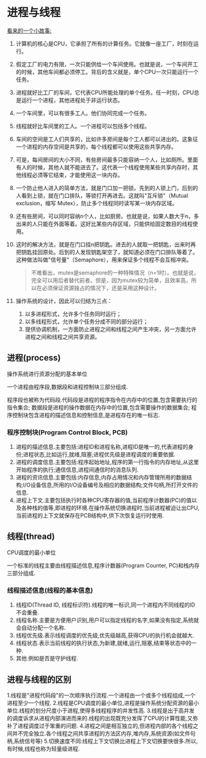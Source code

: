 # 进程与线程

[看来的一个小故事:](https://www.ruanyifeng.com/blog/2013/04/processes_and_threads.html)

1. 计算机的核心是CPU，它承担了所有的计算任务。它就像一座工厂，时刻在运行。
2. 假定工厂的电力有限，一次只能供给一个车间使用。也就是说，一个车间开工的时候，其他车间都必须停工。背后的含义就是，单个CPU一次只能运行一个任务。
3. 进程就好比工厂的车间，它代表CPU所能处理的单个任务。任一时刻，CPU总是运行一个进程，其他进程处于非运行状态。
4. 一个车间里，可以有很多工人。他们协同完成一个任务。
5. 线程就好比车间里的工人。一个进程可以包括多个线程。
6. 车间的空间是工人们共享的，比如许多房间是每个工人都可以进出的。这象征一个进程的内存空间是共享的，每个线程都可以使用这些共享内存。
7. 可是，每间房间的大小不同，有些房间最多只能容纳一个人，比如厕所。里面有人的时候，其他人就不能进去了。这代表一个线程使用某些共享内存时，其他线程必须等它结束，才能使用这一块内存。
8. 一个防止他人进入的简单方法，就是门口加一把锁。先到的人锁上门，后到的人看到上锁，就在门口排队，等锁打开再进去。这就叫"互斥锁"（Mutual exclusion，缩写 Mutex），防止多个线程同时读写某一块内存区域。
9. 还有些房间，可以同时容纳n个人，比如厨房。也就是说，如果人数大于n，多出来的人只能在外面等着。这好比某些内存区域，只能供给固定数目的线程使用。
10. 这时的解决方法，就是在门口挂n把钥匙。进去的人就取一把钥匙，出来时再把钥匙挂回原处。后到的人发现钥匙架空了，就知道必须在门口排队等着了。这种做法叫做"信号量"（Semaphore），用来保证多个线程不会互相冲突。

    > 不难看出，mutex是semaphore的一种特殊情况（n=1时）。也就是说，完全可以用后者替代前者。但是，因为mutex较为简单，且效率高，所以在必须保证资源独占的情况下，还是采用这种设计。
    
11. 操作系统的设计，因此可以归结为三点：
    1. 以多进程形式，允许多个任务同时运行；
    2. 以多线程形式，允许单个任务分成不同的部分运行；
    3. 提供协调机制，一方面防止进程之间和线程之间产生冲突，另一方面允许进程之间和线程之间共享资源。

## 进程(process)

操作系统进行资源分配的基本单位

一个进程由程序段,数据段和进程控制块三部分组成.

程序段也被称为代码段.代码段是进程的程序指令在内存中的位置,包含需要执行的指令集合;
数据段是进程的操作数据在内存中的位置,包含需要操作的数据集合;
程序控制块包含进程的描述信息和控制信息,是进程存在的唯一标志.

### 程序控制块(Program Control Block, PCB)

1. 进程的描述信息.主要包括:进程ID和进程名称,进程ID是唯一的,代表进程的身份;进程状态,比如运行,就绪,阻塞;进程优先级是进程调度的重要依据.
2. 进程的调度信息.主要包括:程序起始地址,程序的第一行指令的内存地址,从这里开始程序的执行;通信信息,进程间通信时的消息队列.
3. 进程的资讯信息.主要包括:内存信息,内存占用情况和内存管理所用的数据结构;I/O设备信息,所用的I/O设备编号及相应的数据结构;文件句柄,所打开文件的信息.
4. 进程上下文.主要包括执行时各种CPU寄存器的值,当前程序计数器(PC)的值以及各种栈的值等,即进程的环境.在操作系统切换进程时,当前进程被迫让出CPU,当前进程的上下文就保存在PCB结构中,供下次恢复运行时使用.


## 线程(thread)

CPU调度的最小单位

一个标准的线程主要由线程描述信息,程序计数器(Program Counter, PC)和栈内存三部分组成.

### 线程描述信息(线程的基本信息)

1. 线程ID(Thread ID, 线程标识符).线程的唯一标识,同一个进程内不同线程的ID不会重叠.
2. 线程名称.主要是方便用户识别,用户可以指定线程的名字,如果没有指定,系统就会自动分配一个名称.
3. 线程优先级.表示线程调度的优先级,优先级越高,获得CPU的执行机会就越大.
4. 线程状态.表示当前线程的执行状态,为新建,就绪,运行,阻塞,结束等状态中的一种.
5. 其他.例如是否是守护线程.

## 进程与线程的区别

1.线程是"进程代码段"的一次顺序执行流程.一个进程由一个或多个线程组成,一个进程至少一个线程.
2.线程是CPU调度的最小单位,进程是操作系统分配资源的最小单位.线程的划分尺度小于进程,使得多线程程序的并发性高.
3.线程是出于高并发的调度诉求从进程内部演进而来的.线程的出现既充分发挥了CPU的计算性能,又弥补了进程调度过于笨重的问题.
4.进程之间是相互独立的,但进程内部的各个线程之间并不完全独立.各个线程之间共享进程的方法区内存,堆内存,系统资源(如文件句柄,系统信号等)
5.切换速度不同:线程上下文切换比进程上下文切换要快很多.所以,有时候,线程也称为轻量级进程.